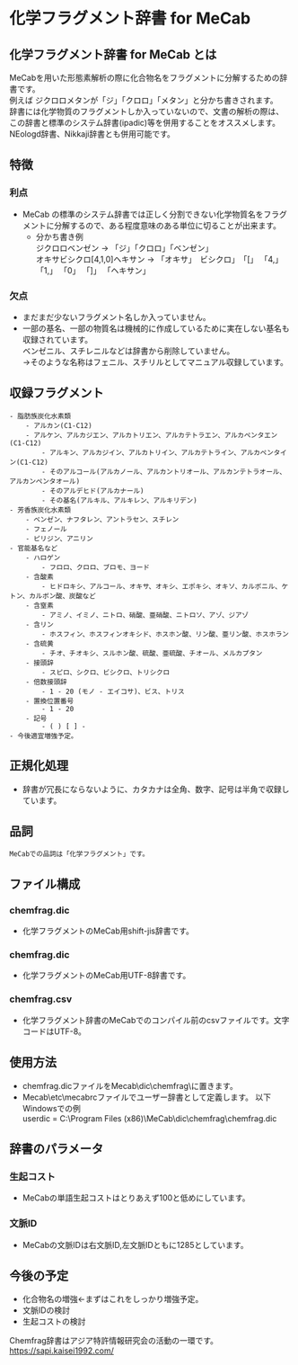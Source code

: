 # 化学フラグメント辞書 for MeCab

## 化学フラグメント辞書 for MeCab とは
MeCabを用いた形態素解析の際に化合物名をフラグメントに分解するための辞書です。  
例えば
ジクロロメタンが「ジ」「クロロ」「メタン」と分かち書きされます。  
辞書には化学物質のフラグメントしか入っていないので、文書の解析の際は、  
この辞書と標準のシステム辞書(ipadic)等を併用することをオススメします。  
NEologd辞書、Nikkaji辞書とも併用可能です。

## 特徴
### 利点
- MeCab の標準のシステム辞書では正しく分割できない化学物質名をフラグメントに分解するので、ある程度意味のある単位に切ることが出来ます。  
    - 分かち書き例  
ジクロロベンゼン → 「ジ」「クロロ」「ベンゼン」  
オキサビシクロ[4,1,0]ヘキサン → 「オキサ」　ビシクロ」　「[」 「4,」 「1,」 「0」 「]」 「ヘキサン」
### 欠点
- まだまだ少ないフラグメント名しか入っていません。
- 一部の基名、一部の物質名は機械的に作成しているために実在しない基名も収録されています。  
ベンゼニル、スチレニルなどは辞書から削除していません。  
→そのような名称はフェニル、スチリルとしてマニュアル収録しています。
## 収録フラグメント  
	- 脂肪族炭化水素類
		- アルカン(C1-C12)
		- アルケン、アルカジエン、アルカトリエン、アルカテトラエン、アルカペンタエン(C1-C12)
			- アルキン、アルカジイン、アルカトリイン、アルカテトライン、アルカペンタイン(C1-C12)
			- そのアルコール(アルカノール、アルカントリオール、アルカンテトラオール、アルカンペンタオール)
			- そのアルデヒド(アルカナール)
			- その基名(アルキル、アルキレン、アルキリデン)
	- 芳香族炭化水素類
		- ベンゼン、ナフタレン、アントラセン、スチレン
		- フェノール
		- ピリジン、アニリン
	- 官能基名など
		- ハロゲン
			- フロロ、クロロ、ブロモ、ヨード
		- 含酸素
			- ヒドロキシ、アルコール、オキサ、オキシ、エポキシ、オキソ、カルボニル、ケトン、カルボン酸、炭酸など
		- 含窒素
			- アミノ、イミノ、ニトロ、硝酸、亜硝酸、ニトロソ、アゾ、ジアゾ
		- 含リン
			- ホスフィン、ホスフィンオキシド、ホスホン酸、リン酸、亜リン酸、ホスホラン
		- 含硫黄
			- チオ、チオキシ、スルホン酸、硫酸、亜硫酸、チオール、メルカプタン
        - 接頭辞
            - スピロ、シクロ、ビシクロ、トリシクロ
        - 倍数接頭辞
            - 1 - 20 (モノ - エイコサ)、ビス、トリス
        - 置換位置番号
            - 1 - 20
        - 記号
            - ( ) [ ] -   
	- 今後適宜増強予定。

## 正規化処理
- 辞書が冗長にならないように、カタカナは全角、数字、記号は半角で収録しています。
## 品詞
	MeCabでの品詞は「化学フラグメント」です。

## ファイル構成
### chemfrag.dic
- 化学フラグメントのMeCab用shift-jis辞書です。
### chemfrag.dic
- 化学フラグメントのMeCab用UTF-8辞書です。
### chemfrag.csv
- 化学フラグメント辞書のMeCabでのコンパイル前のcsvファイルです。文字コードはUTF-8。

## 使用方法
- chemfrag.dicファイルをMecab\dic\chemfrag\に置きます。
- Mecab\etc\mecabrcファイルでユーザー辞書として定義します。 
以下Windowsでの例   
userdic = C:\Program Files (x86)\MeCab\dic\chemfrag\chemfrag.dic

## 辞書のパラメータ
### 生起コスト
- MeCabの単語生起コストはとりあえず100と低めにしています。
### 文脈ID
- MeCabの文脈IDは右文脈ID,左文脈IDともに1285としています。

## 今後の予定
- 化合物名の増強←まずはこれをしっかり増強予定。
- 文脈IDの検討
- 生起コストの検討

Chemfrag辞書はアジア特許情報研究会の活動の一環です。  
https://sapi.kaisei1992.com/
